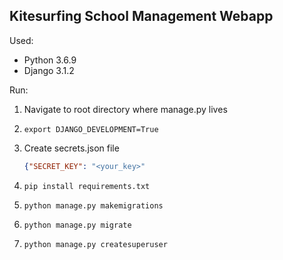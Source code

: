## Kitesurfing School Management Webapp


Used:
* Python 3.6.9
* Django 3.1.2


Run:


1. Navigate to root directory where manage.py lives
2. 
    ``` export DJANGO_DEVELOPMENT=True ```
4. Create secrets.json file 

    ````json
    {"SECRET_KEY": "<your_key>"
    ````
    
4. ``` pip install requirements.txt ```
5. ``` python manage.py makemigrations ```
6. ``` python manage.py migrate ```
7. ``` python manage.py createsuperuser ```
